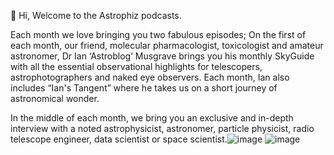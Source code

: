 👋 Hi, 
Welcome to the Astrophiz podcasts. 

Each month we love bringing you two fabulous episodes; On the first of each month, our friend, molecular pharmacologist, toxicologist and amateur astronomer, Dr Ian ‘Astroblog’ Musgrave brings you his monthly SkyGuide with all the essential observational highlights for telescopers, astrophotographers and naked eye observers. 
Each month, Ian also includes “Ian's Tangent” where he takes us on a short journey of astronomical wonder.

In the middle of each month, we bring you an exclusive and in-depth interview with a noted astrophysicist, astronomer, particle physicist, radio telescope engineer, data scientist or space scientist.![image](https://github.com/astrophizpodcast/astrophizpodcast/assets/150576038/cb323ff5-282f-4779-b9cc-4a499916ab2e)
 ![image](https://github.com/astrophizpodcast/astrophizpodcast/assets/150576038/0e34c25b-46b8-4c00-8df2-2d3c5f49f183)

<!---
astrophizpodcast/astrophizpodcast is a ✨ special ✨ repository because its `README.md` (this file) appears on your GitHub profile.
You can click the Preview link to take a look at your changes.
--->
